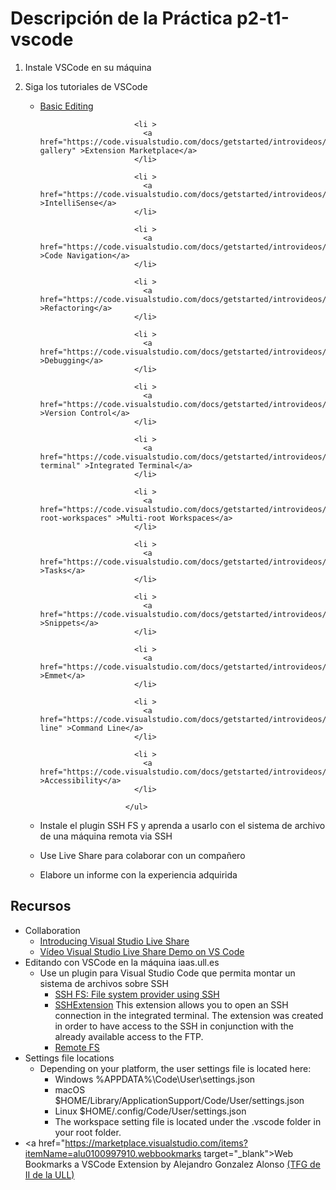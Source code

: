 # Descripción de la Práctica p2-t1-vscode

1. Instale VSCode en su máquina
2. Siga los tutoriales de VSCode
    <ul id="editor-articles" class="collapse ">
                            <li >
                              <a href="https://code.visualstudio.com/docs/getstarted/introvideos/docs/editor/codebasics" >Basic Editing</a>
                            </li>
                          
                            <li >
                              <a href="https://code.visualstudio.com/docs/getstarted/introvideos/docs/editor/extension-gallery" >Extension Marketplace</a>
                            </li>
                          
                            <li >
                              <a href="https://code.visualstudio.com/docs/getstarted/introvideos/docs/editor/intellisense" >IntelliSense</a>
                            </li>
                          
                            <li >
                              <a href="https://code.visualstudio.com/docs/getstarted/introvideos/docs/editor/editingevolved" >Code Navigation</a>
                            </li>
                          
                            <li >
                              <a href="https://code.visualstudio.com/docs/getstarted/introvideos/docs/editor/refactoring" >Refactoring</a>
                            </li>
                          
                            <li >
                              <a href="https://code.visualstudio.com/docs/getstarted/introvideos/docs/editor/debugging" >Debugging</a>
                            </li>
                          
                            <li >
                              <a href="https://code.visualstudio.com/docs/getstarted/introvideos/docs/editor/versioncontrol" >Version Control</a>
                            </li>
                          
                            <li >
                              <a href="https://code.visualstudio.com/docs/getstarted/introvideos/docs/editor/integrated-terminal" >Integrated Terminal</a>
                            </li>
                          
                            <li >
                              <a href="https://code.visualstudio.com/docs/getstarted/introvideos/docs/editor/multi-root-workspaces" >Multi-root Workspaces</a>
                            </li>
                          
                            <li >
                              <a href="https://code.visualstudio.com/docs/getstarted/introvideos/docs/editor/tasks" >Tasks</a>
                            </li>
                          
                            <li >
                              <a href="https://code.visualstudio.com/docs/getstarted/introvideos/docs/editor/userdefinedsnippets" >Snippets</a>
                            </li>
                          
                            <li >
                              <a href="https://code.visualstudio.com/docs/getstarted/introvideos/docs/editor/emmet" >Emmet</a>
                            </li>
                          
                            <li >
                              <a href="https://code.visualstudio.com/docs/getstarted/introvideos/docs/editor/command-line" >Command Line</a>
                            </li>
                          
                            <li >
                              <a href="https://code.visualstudio.com/docs/getstarted/introvideos/docs/editor/accessibility" >Accessibility</a>
                            </li>
                          
                          </ul>
2. Instale el plugin SSH FS y aprenda a usarlo con el sistema de archivo de una máquina remota via SSH
3. Use Live Share para colaborar con un compañero
4. Elabore un informe con la experiencia adquirida

## Recursos

- Collaboration
    - [Introducing Visual Studio Live Share](https://code.visualstudio.com/blogs/2017/11/15/live-share)
    - <a href="https://youtu.be/fWXe1HQ1wVA" target="_blank">Vídeo Visual Studio Live Share Demo on VS Code</a>
- Editando con VSCode en la máquina iaas.ull.es
    - Use un plugin para Visual Studio Code que permita montar un sistema de archivos sobre SSH
      - [SSH FS: File system provider using SSH](https://marketplace.visualstudio.com/items?itemName=Kelvin.vscode-sshfs)
      - [SSHExtension](https://marketplace.visualstudio.com/items?itemName=kondratiev.sshextension) This extension allows you to open an SSH connection in the integrated terminal. The extension was created in order to have access to the SSH in conjunction with the already available access to the FTP.
      - [Remote FS](https://marketplace.visualstudio.com/items?itemName=liximomo.remotefs)
- Settings file locations
  - Depending on your platform, the user settings file is located here:
    - Windows %APPDATA%\Code\User\settings.json
    - macOS $HOME/Library/ApplicationSupport/Code/User/settings.json
    - Linux $HOME/.config/Code/User/settings.json
    - The workspace setting file is located under the .vscode folder in your root folder.
- <a href="https://marketplace.visualstudio.com/items?itemName=alu0100997910.webbookmarks target="_blank">Web Bookmarks a VSCode Extension by Alejandro Gonzalez Alonso</a> 
<a href="https://github.com/ULL-ESIT-GRADOII-TFG/tfg-alejandro-gonzalez-alonso" target="_blank">(TFG de II de la ULL)</a>
